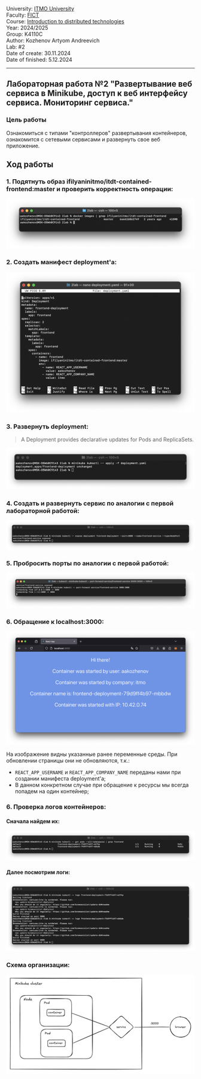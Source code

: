 University: [ITMO University](https://itmo.ru/ru/) \
Faculty: [FICT](https://fict.itmo.ru)\
Course: [Introduction to distributed technologies](https://github.com/itmo-ict-faculty/introduction-to-distributed-technologies)\
Year: 2024/2025\
Group: K4110C\
Author: Kozhenov Artyom Andreevich\
Lab: #2\
Date of create: 30.11.2024\
Date of finished: 5.12.2024


____

## Лабораторная работа №2 "Развертывание веб сервиса в Minikube, доступ к веб интерфейсу сервиса. Мониторинг сервиса."

### Цель работы
Ознакомиться с типами "контроллеров" развертывания контейнеров, ознакомится с сетевыми сервисами и развернуть свое веб приложение.

## Ход работы

### 1. Подятнуть образ ifilyaninitmo/itdt-contained-frontend:master и проверить корректность операции:

![1](./screenshots/1%20docker%20images.png)

### 2. Создать манифест deployment'а:

![2](./screenshots/2%20deployment.png)
 

### 3. Развернуть deployment:
> A Deployment provides declarative updates for Pods and ReplicaSets.

![3](./screenshots/3%20apply%20-f%20deployment.png)

### 4. Создать и развернуть сервис по аналогии с первой лабораторной работой:

![4](./screenshots/4%20service.png)


### 5. Пробросить порты по аналогии с первой работой:

![5](./screenshots/5%20port-forward.png)


### 6. Обращение к localhost:3000:

![6](./screenshots/6%20browser.png)

На изображение видны указанные ранее переменные среды. При обновлении страницы они не обновляются, т.к.:
- `REACT_APP_USERNAME` и `REACT_APP_COMPANY_NAME` переданы нами при создании манифеста deployment'а;
- В данном конкретном случае при обращение к ресурсы мы всегда попадем на один контейнер;

### 6. Проверка логов контейнеров:
#### Сначала найдем их:

![7](./screenshots/7%20get%20pods%20.png)

#### Далее посмотрим логи:

![8](./screenshots/8%20logs.png)


### Схема организации:
![schema](./screenshots/9%20schema.png)